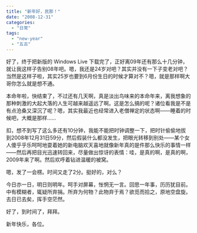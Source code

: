 ```yaml
---
title: "新年好，民那！"
date: "2008-12-31"
categories: 
  - "日常"
tags: 
  - "new-year"
  - "五古"
---
```


好了，终于把新版的 Windows Live 下载完了，正好离09年还有那么十几分钟，就让我这样子告别08年吧。嗯，我还是24岁对吧？其实并没有一下子变老对吧？当然是这样子啦，其实25岁也要到6月份生日的时候才算对不？嗯，就是那样啊大哥你怎么就是想不通。

本命年啦，快结束了，不过还有几天啊，真是淡出鸟味来的本命年来，离我想象的那种刺激的大起大落的人生可越来越遥远了啊。这是怎么搞的呢？诸位看我是不是有点沧桑又深沉了呢？嗯，其实我最近也经常进入老僧禅定的状态啊——睡着的时候吧，大概是那样……

扣，想不到写了这么多还有10分钟，我能不能把时钟调整一下，把时针偷偷地拔到2008年12月31日59分，然后假装什么都没发生，把眼光转移到别处——某个女人傻乎乎乐呵呵地耍着她的新电脑欢天喜地就像新年真的是件那么快乐的事情一样——然后再把目光迅速转回来，尽量做出惊讶的表情：哇，是真的啊，是真的啊，2009年来了啊。然后欢呼着钻进温暖的被窝。

嗯，发了一会楞。时间又走了2分。挺好的，对么？

今日亦一日，明日则明年。呵手对屏幕，怅惘无一言。回思一年事，历历犹目前。中有模糊者，辄疑所弃捐。所弃为何物？此物弃于焉？欲觅而拾之，原地空盘旋。去日已去矣，挥手空茫然。

好了，到时间了，拜拜。

新年快乐，各位。

